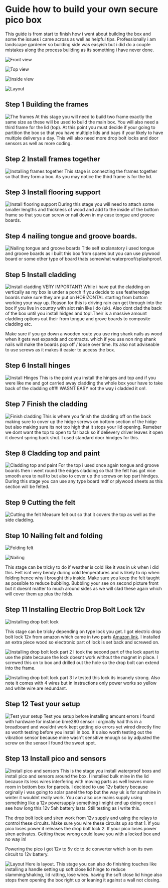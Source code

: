 # Guide how to build your own secure pico box

This guide is from start to finish how i went about building the box and some the issues i came across as well as helpful tips. Professionally i am landscape gardener so building side was easyish but i did do a couple mistakes along the process building as its something i have never done.

![Front view](IMG_20250123_120316757.jpg)

![Top view](IMG_20250123_120321885.jpg)

![Inside view](IMG_20250123_120335198.jpg)

![Layout](layout.jpg)

## Step 1 Building the frames
![The frames](build_the_frames.jpg) 
At this stage you will need to build two frame exactly the same size as these will be used to build the main box. You will also need a third frame for the lid (top). At this point you must decide if your going to partition the box so that you have multiple lids and bays if your likely to have multiple deliverys a day. This will also need more drop bolt locks and door sensors as well as more coding.

## Step 2 Install frames together
![Installing frames together](install_frames_together.jpg)
This stage is connecting the frames together so that they form a box. As you may notice the third frame is for the lid.

## Step 3 Install flooring support
![Install flooring support](install_flooring_support.jpg)
During this stage you will need to attach some smaller lengths and thickness of wood and add to the inside of the bottom frame so that you can screw or nail down in my case tongue and groove boards.

## Step 4 nailing tongue and groove boards.
![Nailing tongue and groove boards](install_flooring.jpg)
Title self explanatory i used tongue and groove boards as i built this box from spares but you can use plywood board or some other type of board thats somewhat waterproof/splashproof.

## Step 5 Install cladding
![Install cladding](install_cladding.jpg)
VERY IMPORTANT! While i have put the cladding on vertically as my box is under a porch if you decide to use featheredge boards make sure they are put on HORIZONTAL starting from bottom working your way up. Reason for this is driving rain can get through into the box if you live in country with alot rain like i do (uk). Also dont clad the back of the box until you install hidges and top!.Their is a massive amount cladding options out their from tongue and grove boards to composite cladding etc.

Make sure if you go down a wooden route you use ring shank nails as wood when it gets wet expands and contracts. which if you use non ring shank nails will make the boards pop off / loose over time. Its also not adviseable to use screws as it makes it easier to access the box.

## Step 6 Install hinges
![Install Hinges](install_hinges.jpg)
This is the point you install the hinges and top and if you were like me and got carried away cladding the whole box your have to take back of the cladding off!!! WASNT EASY not the way i cladded it on!.

## Step 7 Finish the cladding
![Finish cladding](finish_cladding.jpg)
This is where you finish the cladding off on the back making sure to cover up the hidge screws on bottom section of the hidge but also making sure its not too high that it stops your lid opening. Remeber we dont want the top to open to far back so if delievery driver leaves it open it doesnt spring back shut. I used standard door hindges for this.

## Step 8 Cladding top and paint
![Cladding top and paint](cladding_top.jpg)
For the top i used once again tongue and groove boards then i went round the edges cladding so that the felt has got nice smooth area to nail to but also to cover up the screws on top part hindges. During this stage you can use any type board mdf or plywood sheets as this section will be felted.

## Step 9 Cutting the felt
![Cutting the felt](felt.jpg)
Measure felt out so that it covers the top as well as the side cladding.

## Step 10 Nailing felt and folding
![Folding felt](folding.jpg)

![Nailing](folding_2.jpg)

This stage can be tricky to do if weather is cold like it was in uk when i did this. Felt isnt very bendy during cold temperatures and is likely to rip when folding hence why i brought this inside. Make sure you keep the felt taught as possible to reduce bubbling. Bubbling your see on second picture front but it doesnt matter to much around sides as we will clad these again which will cover them up plus the folds.

## Step 11 Installing Electric Drop Bolt Lock 12v
![Installing drop bolt lock](picobox2.jpg)

This stage can be tricky depending on type lock you get. I got electric drop bolt lock 12v from amazon which came in two parts [Amazon link](https://www.amazon.co.uk/LIBO-Electric-Electronic-Control-Security/dp/B07DW17J3Q/ref=sr_1_3?crid=3IMLO5TY7DW8C&dib=eyJ2IjoiMSJ9.hp2-itwyPUYHBJkAGXtzGxl7cBORglDBRUbYQpckPmc9WOuCHS1eXhC6ao8Yo6jCnItKoFeXaxsLDI9x0FOoczluv7sMgIcYGWtJ3Rzg98wND53W8JTD2CmEj2bEbKm1wl87hja0fNYtyToEtqWZSImI0eUMZtIWXg78s6UZm0SwW9PhYKXOubZoEPymGDgl2R3VeDV7jQN-EwN_8hxK6gqQQD8cuNf6WY_5Svq2c-ml-kG4rfwiejUSuTVRsCRkVPt7G3zcD3Eg0r-zuU_sxQHwqYaZiab0ZEOYoB-1H33oisJFurZfUgSz7PWrY2VXm-xuJ9r13BwGC7LCZtCJ5Q-tbDGtYkTdPOawtP_ydbUOnxM0t7EHgJyOKrLL1HeH2t3r9AjHXSWdzG3ewiGYn5-CPKJAPxeEOVc4tHjU0SD-H-a1pew6RCmiIraZKoqn.DI0taTb2DdbJ4WJ4xTMYhRsks2dMf-DbFepCZLddo_4&dib_tag=se&keywords=Electronic+dropbolt+lock+12v&qid=1737649583&sprefix=electronic+dropbolt+lock+12v%2Caps%2C76&sr=8-3). I installed an extra piece wood so electronic part of lock is set back and screwed on.

![Installing drop bolt lock part 2](plate_for_lock.jpg)
I took the second part of the lock apart to use the plate because the lock doesnt work without the magnet in place. I screwed this on to box and drilled out the hole so the drop bolt can extend into the frame.

![Installing drop bolt lock part 3](dropboltlock3.jpg)
Iv tested this lock its insanely strong. Also note it comes with 4 wires but in instructions only power works so yellow and white wire are redundant.

## Step 12 Test your setup
![Test your setup](test_setup.jpg)
Test you setup before installing amount errors i found with hardware for instance bme280 sensor i orginally had this in a breadboard and wouldnt work kept getting eio errors yet wired directly fine so worth testing before you install in box. It's also worth testing out the vibration sensor because mine wasn't sensitive enough so by adjusted the screw on the sensor I found the sweet spot.

## Step 13 Install pico and sensors
![Install pico and sensors](picobox.jpg)
This is the stage you install waterproof boxs and install pico and sensors around the box. I installed bulk mine in the lid because its less wires interfering with moving parts as well leaves more room in bottom box for parcels. I decided to use 12v battery because orginally i was going to solar panel the top but the way uk is for sunshine in winter it wouldnt really work. You can also use mains supply using something like a 12v powersupply something i might end up doing once i see how long this 12v 5ah battery lasts. Still testing as i write this.

The drop bolt lock and siren work from 12v supply and using the relays to control these circuits. Make sure you wire these circuits up so that 1. If you pico loses power it releases the drop bolt lock 2. If your pico loses power siren activates. Getting these wrong could leave you with a locked box and no way in!

Powering the pico i got 12v to 5v dc to dc converter which is on its own circuit to 12v battery.

![Layout](layout.jpg)
Here is layout. This stage you can also do finishing touches like installing a handle setting up soft close lid hinge to reduce slamming/shaking, lid ratting, lose wires. having the soft close lid hinge also stops them opening the box right up or leaning it against a wall not closing.
